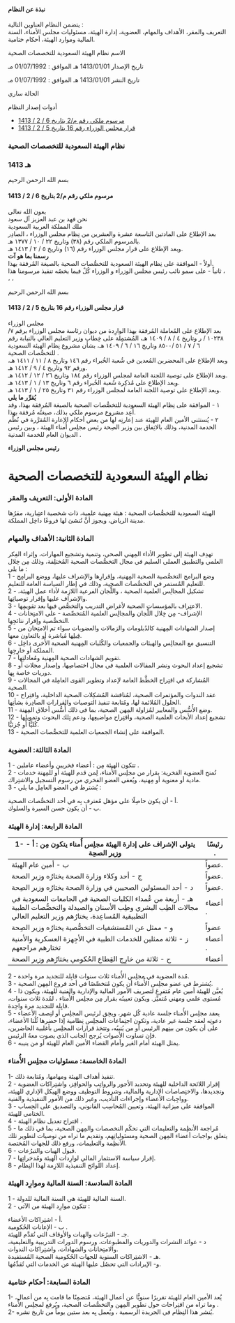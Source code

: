 #### نبذة عن النظام

يتضمن النظام العناوين التالية :   
التعريف والمقر، الأهداف والمهام، العضوية، إدارة الهيئة، مسئوليات مجلس الأمناء، السنة المالية وموارد الهيئة، أحكام ختامية. 

  



الاسم نظام الهيئة السعودية للتخصصات الصحية

تاريخ الإصدار 1413/01/01 هـ الموافق : 01/07/1992 مـ

تاريخ النشر 1413/01/01 هـ الموافق : 01/07/1992 مـ 

الحالة ساري

أدوات إصدار النظام

  * [مرسوم ملكي رقم م/2 بتاريخ 6 / 2 / 1413](/BoeLaws/Laws/Viewer/18771722-bf93-4140-9ef1-b8eb8bd1c41b?lawId=6c8d5fc7-ce6c-4636-9c72-a9a700f28290)
  * [قرار مجلس الوزراء رقم 16 بتاريخ 5 / 2 / 1413](/BoeLaws/Laws/Viewer/80583635-0388-4d66-8266-6758f475eda1?lawId=6c8d5fc7-ce6c-4636-9c72-a9a700f28290)




### نظام الهيئة السعودية للتخصصات الصحية

### 1413 هـ

بسم الله الرحمن الرحيم

#### مرسوم ملكي رقم م/2 بتاريخ 6 / 2 / 1413

بعون الله تعالى  
نحن فهد بن عبد العزيز آل سعود  
ملك المملكة العربية السعودية   
بعد الإطلاع على المادتين التاسعة عشرة والعشرين من نِظام مجلس الوزراء ، الصادِر بالمرسوم الملكي رقم (٣٨) وتاريخ ٢٢ / ١٠ / ١٣٧٧ هـ.  
وبعد الإطلاع على قرار مجلس الوزراء رقم (١٦) وتاريخ ٥ / ٢ / ١٤١٣ هـ.  
**رسمنا بما هو آت**  
أولاً - الموافقة على نِظام الهيئة السعودية للتخصُّصات الصحية بالصيغة المُرفقة بهذا.  
ثانياً - على سمو نائب رئيس مجلس الوزراء و الوزراء كُلٌ فيما يخصُه تنفيذ مرسومنا هذا ، ، ،

بسم الله الرحمن الرحيم

#### قرار مجلس الوزراء رقم 16 بتاريخ 5 / 2 / 1413

مجلس الوزراء   
بعد الإطلاع على المُعاملة المُرفقة بهذا الوارِدة من ديوان رئاسة مجلس الوزراء برقم ٧/ ١٠٢٣٨ / ر وتاريخ ٤ / ٨ / ١٤٠٩ هـ، المُشتمِلة على خِطاب وزير التعليم العالي بالنيابة رقم ٦ / ٧ / ٥١ /٨٥٠٠ وتاريخ ١٦ / ٦ / ١٤٠٩ هـ، بشأن مشروع نِظام الهيئة السعودية للتخصُّصات الصحية .  
وبعد الإطلاع على المحضرين المُعدين في شُعبة الخُبراء رقم ١٤٦ وتاريخ ٨ / ١١ / ١٤١١ هـ، ورقم ٩٢ وتاريخ ٤ / ٩ / ١٤١٢ هـ.  
وبعد الإطلاع على توصية اللجنة العامة لمجلس الوزراء رقم ١٨٤ وتاريخ ٢٦ / ١٢ / ١٤١٢ هـ.  
وبعد الإطلاع على مُذكِرة شُعبة الخُبراء رقم ٦ وتاريخ ١٣ / ١ / ١٤١٣ هـ.  
وبعد الإطلاع على توصية اللجنة العامة لمجلس الوزراء رقم ٣١ وتاريخ ٢٥ / ١ / ١٤١٣ هـ.  
**يُقرِّر ما يلي**  
١ - الموافقة على نِظام الهيئة السعودية للتخصُّصات الصحية بالصيغة المُرفقة بهذا، وقد أُعِد مشروع مرسوم ملكي بذلك، صيغتُه مُرفقة بهذا.  
٢ - يُستثنى الأمين العام للهيئة عند إعارتِه لها من بعض أحكام الإعارة المُقرَّرة في نُظُّم الخدمة المدنية، وذلك بالاتِفاق بين وزير الصِحة رئيس مجلِس أُمناء الهيئة ، وبين رئيس الديوان العام للخدمة المدنية .

**رئيس مجلس الوزراء**

# نظام الهيئة السعودية للتخصصات الصحية

###  المادة الأولى: التعريف والمقر 

الهيئة السعودية للتخصُّصات الصحية :  هيئة مِهنية علمية، ذات شخصية اعتِبارية، مقرُها مدينة الرياض، ويجوز أنَّ تُنشئ لها فروعًا داخِل المملكة. 

###  المادة الثانية: الأهداف والمهام 

تهدِف الهيئة إلى تطوير الأداء المِهني الصحي، وتنمية وتشجيع المهارات، وإثراء الفِكر العلمي والتطبيق العملي السليم في مجال التخصُّصات الصحية المُختلِفة، وذلك مِن خِلال ما يلي :   
1 - وضع البرامج التخصُّصية الصحية المِهنية، وإقرارِها والإشراف عليها، ووضع البرامِج للتعليم المُستمر في التخصُّصات الصحية، وذلك في إطار السياسة العامة للتعليم.  
2 - تشكيل المجالِس العلمية الصحية ، واللِّجان الفرعية اللازِمة لأداء عمل الهيئة، والإشراف عليها وإقرار توصياتِها.  
3 - الاعتِراف بالمؤسسات الصحية لأغراض التدريب والتخصُّص فيها بعد تقويمِها.  
4 - الإشراف- مِن خِلال اللِّجان والمجالِس العلمية المُتخصِّصة - على الامتِحانات التخصُّصية وإقرار نتائجِها.  
5 - إصدار الشهادات المِهنية كالدُبلومات والزمالات والعضويات سواء تم الامتِحان من قِبلِها مُباشرة أو بالتعاون معها.  
6 - التنسيق مع المجالِس والهيئات والجمعيات والكُليات المِهنية الصحية الأُخرى داخِل المملكة أو خارِجِها.  
7 - تقويم الشهادات الصحية المِهنية ومُعادلتِها.  
8 - تشجيع إعداد البحوث ونشر المقالات العلمية في مجال اختصاصِها، وإصدار مجلات أو دوريات خاصة بِها.  
9 - المُشاركة في اقتِراح الخطَّط العامة لإعداد وتطوير القوى العامِلة في المجالات الصحية.  
10 - عقد الندوات والمؤتمرات الصحية، لمُناقشة المُشكِلات الصحية الداخلية، واقتِراح الحلول المُلائمة لها، ومُتابعة تنفيذ التوصيات والقرارات الصادِرة بشأنِها.  
11 - وضع الأُسُّس والمعايير لمُزاولة المِهن الصحية، بما في ذلك أُسُّس أخلاق المِهنة.  
12 - تشجيع إعداد الأبحاث العلمية الصحية، واقتِراح مواضيعِها، ودعم تِلك البحوث وتمويلِها كُليًّا أو جُزئيًّا.  
13 - الموافقة على إنشاء الجمعيات العلمية للتخصُّصات الصحية. 

###  المادة الثالثة: العضوية 

1 - تتكون الهيئة مِن :  أعضاء فخريين وأعضاء عاملين .  
2 - تُمنح العضوية الفخرية: بقرار من مجلِس الأُمناء، لِمن قدم للهيئة أو للمِهنة خدمات مادية أو معنوية أو مِهنية، ويُعفى العضو الفخري من رسوم التسجيل والاشتِراك.  
3 - يُشترط في العضو العامِل ما يلي : 

أ - أن يكون حاصِلًا على مؤهل مُعترف بِه في أحد التخصُّصات الصحية.  
ب - أن يكون حسن السيرة والسلوك. 

###  المادة الرابعة: إدارة الهيئة 

1- يتولى الإشراف على إدارة الهيئة مجلِس أُمناء يتكون مِن :  أ - وزير الصحِة | رئيسًا .   
---|---  
ب - أمين عام الهيئة | عضواً.  
ج - أحد وكلاء وزارة الصحة يختارُه وزير الصحة | عضواً.  
د - أحد المسئولين الصحيين في وزارة الصحة يختارُه وزير الصِحة | عضواً.  
هـ - أربعة من عُمداء الكليات الصحية في الجامعات السعودية في مجالات الطِب البشري وطِب الأسنان والصيدلة والتخصُّصات الطبية التطبيقية المُساعِدة، يختارُهم وزير التعليم العالي | أعضاء .  
و - ممثل عن المُستشفيات التخصُّصية يختارُه وزير الصِحة | عضواً  
ز - ثلاثة ممثلين للخدمات الطبية في الأجِهزة العسكرية والأمنية تختارهم مراجعهم | أعضاء .  
ح - ثلاثة من خارِج القِطاع الحُكومي يختارُهم وزير الصحة | أعضاء  
  
2 - مُدة العضوية في مجلِس الأُمناء ثلاث سنوات قابِلة للتجديد مرة واحدة.   
3 - يُشترط في عضو مجلِس الأُمناء أن يكون مُتخصِّصًا في أحد فروع المِهن الصحية.  
4 - يُعيَّن للهيئة أمين عام مُتفرِغ لتصريف الأمور المالية والإدارية والفنية للهيئة، ويكون ذا مُستوى علمي ومهني مُتميِّز. ويكون تعيينُه بقرار مِن مجلِس الأُمناء ، لمُدة ثلاث سنوات، قابِلة للتجديد مرة واحِدة.  
5 - يعقد مجلِس الأُمناء جلسة عادية كُل شهر، ويحِق لرئيس المجلِس أو لنِصف الأعضاء دعوتِه لعقد جلسة غير عادية، وتكون اجتِماعات المجلِس نِظامية إذا حضرها ثُلُثا الأعضاء، على أن يكون من بينِهم الرئيس أو من يُنيبُه، وتتخذ قرارات المجلِس بأغلبية الحاضرين، فإن تساوت الأصوات يُرجح الجانب الذي يصوت معهُ الرئيس.  
6 - يمثل الهيئة أمام الغير وأمام القضاء الأمين العام للهيئة أو من ينيبه. 

###  المادة الخامسة: مسئوليات مجلِس الأُمناء 

1- تنفيذ أهداف الهيئة ومهامها، ومُتابعة ذلك.  
2 - إقرار اللائحة الداخلية للهيئة وتحديد الأجور والرواتِب والحوافِز، واشتِراكات العضوية وتجديدها، والاختِصاصات الإدارية والمالية، وشروط التوظيف ووضع الهيكل الإداري للهيئة، وواجِبات الأعضاء وإجراءات التأديب، وغير ذلك من الأمور التنفيذية والفنية.  
3 - الموافقة على ميزانية الهيئة، وتعيين المُحاسِب القانوني، والتصديق على الحِساب الختامي للهيئة.  
4 - اقتراح تعديل نظام الهيئة .  
5 - مُراجعة الأنظِمة والتعليمات التي تحكُم التخصصات والمِهن الصحية، بما في ذلك ما يتعلق بواجبات أعضاء المِهن الصحية ومسئولياتِهم، وتقديم ما تراه من توصيات لتطوير تلك الأنظِمة والتعليمات، ورفع ذلك للجهات المُختصة.  
6 - قبول الهِبات والتبرُعات.  
7 - إقرار سياسة الاستثمار المالي لوارِدات الهيئة ومُدخراتِها.  
8 - إعداد اللوائح التنفيذية اللازِمة لهذا النِظام. 

###  المادة السادسة: السنة المالية وموارِد الهيئة 

1 - السنة المالية للهيئة هي السنة المالية للدولة.   
2 - تتكون موارِد الهيئة من الآتي :

أ - اشتِراكات الأعضاء.  
ب - الإعانات الحُكومية .  
جـ - التبرُعات والهِبات والأوقاف التي تُقدَّم للهيئة.  
د - عوائد النشرات والدوريات والمطبوعات، ورسوم الدورات التدريبية والتعليمية، والامتِحانات والشهادات، واشتِراكات الندوات.  
هـ - الاشتِراكات السنوية للجهات الحُكومية الصحية المُستفيدة.  
و- الإيرادات التي تحصُل عليها الهيئة عن الخدمات التي تُقدِّمُها. 

###  المادة السابعة: أحكام ختامية 

1- يُعد الأمين العام للهيئة تقريرًا سنويًّا عن أعمال الهيئة، مُتضمِنًا ما قامت بِه من أعمال، وما تراه من اقتِراحات حول تطوير المِهن والتخصُّصات الصحية، ويُرفع لمجلِس الأُمناء .  
2- يُنشر هذا النِظام في الجريدة الرسمية ، ويُعمل بِه بعد ستين يوماً من تاريخ نشره. 
